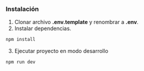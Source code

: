 ### Instalación

1. Clonar archivo **.env.template** y renombrar a **.env**.
2. Instalar dependencias.
```bash
npm install
```
3. Ejecutar proyecto en modo desarrollo
```bash
npm run dev
```
